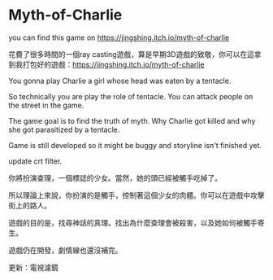 # Myth-of-Charlie
you can find this game on https://jingshing.itch.io/myth-of-charlie

花費了很多時間的一個ray casting遊戲，算是早期3D遊戲的致敬，你可以在這拿到我打包好的遊戲：https://jingshing.itch.io/myth-of-charlie

You gonna play Charlie a girl whose head was eaten by a tentacle.

So technically you are play the role of tentacle. You can attack people on the street in the game. 

The game goal is to find the truth of myth. Why Charlie got killed and why she got parasitized by a tentacle.

Game is still developed so it might be buggy and storyline isn't finished yet.

update crt filter.

你將扮演查理，一個標誌的少女。當然，她的頭已經被觸手吃掉了。

所以理論上來說，你扮演的是觸手，控制著這個少女的肉體。你可以在遊戲中攻擊街上的路人。

遊戲的目的是，找尋神話的真理。找出為什麼查理會被殺害，以及她如何被觸手寄生。

遊戲仍在開發，劇情線也還沒補完。

更新：電視濾鏡

